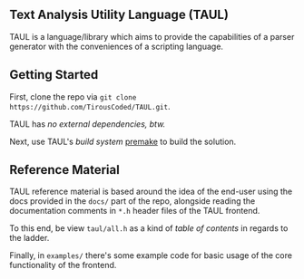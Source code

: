 ## Text Analysis Utility Language (TAUL)
TAUL is a language/library which aims to provide the capabilities of a parser generator with the conveniences of a scripting language.

## Getting Started

First, clone the repo via `git clone https://github.com/TirousCoded/TAUL.git`.

TAUL has *no external dependencies, btw.*

Next, use TAUL's *build system* [premake](https://premake.github.io/) to build the solution.

## Reference Material

TAUL reference material is based around the idea of the end-user using the docs provided in the `docs/` part of the repo,
alongside reading the documentation comments in `*.h` header files of the TAUL frontend.

To this end, be view `taul/all.h` as a kind of *table of contents* in regards to the ladder.

Finally, in `examples/` there's some example code for basic usage of the core functionality of the frontend.